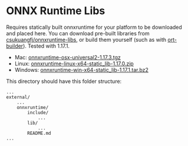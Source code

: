 # ONNX Runtime Libs

Requires statically built onnxruntime for your platform to be downloaded and placed here. You can download pre-built libraries from [csukuangfj/onnxruntime-libs](https://huggingface.co/csukuangfj/onnxruntime-libs/tree/main), or build them yourself (such as with [ort-builder](https://github.com/olilarkin/ort-builder/tree/bfbd362c9660fce9600a43732e3f8b53d5fb243a)).
Tested with 1.17.1.
- Mac: [onnxruntime-osx-universal2-1.17.3.tgz](https://huggingface.co/csukuangfj/onnxruntime-libs/blob/main/onnxruntime-osx-universal2-1.17.3.tgz)
- Linux: [onnxruntime-linux-x64-static_lib-1.17.0.zip](https://huggingface.co/csukuangfj/onnxruntime-libs/blob/main/onnxruntime-linux-x64-static_lib-1.17.0.zip)
- Windows: [onnxruntime-win-x64-static_lib-1.17.1.tar.bz2](https://huggingface.co/csukuangfj/onnxruntime-libs/blob/main/onnxruntime-win-x64-static_lib-1.17.1.tar.bz2)

This directory should have this folder structure:
```
...
external/
    ...
    onnxruntime/
        include/
            ...
        lib/
            ...
        README.md
...
```